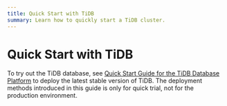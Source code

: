 ```yaml
---
title: Quick Start with TiDB
summary: Learn how to quickly start a TiDB cluster.
---
```


# Quick Start with TiDB

To try out the TiDB database, see [Quick Start Guide for the TiDB Database Platform](https://docs.pingcap.com/tidb/stable/quick-start-with-tidb) to deploy the latest stable version of TiDB. The deployment methods introduced in this guide is only for quick trial, not for the production environment.
